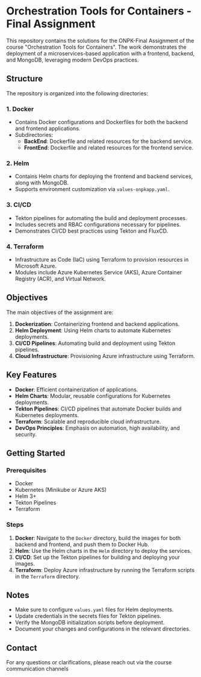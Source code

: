# Orchestration Tools for Containers - Final Assignment

This repository contains the solutions for the ONPK-Final Assignment of the course "Orchestration Tools for Containers". The work demonstrates the deployment of a microservices-based application with a frontend, backend, and MongoDB, leveraging modern DevOps practices.

## Structure

The repository is organized into the following directories:

### 1. **Docker**
   - Contains Docker configurations and Dockerfiles for both the backend and frontend applications.
   - Subdirectories:
     - **BackEnd**: Dockerfile and related resources for the backend service.
     - **FrontEnd**: Dockerfile and related resources for the frontend service.

### 2. **Helm**
   - Contains Helm charts for deploying the frontend and backend services, along with MongoDB.
   - Supports environment customization via `values-onpkapp.yaml`.

### 3. **CI/CD**
   - Tekton pipelines for automating the build and deployment processes.
   - Includes secrets and RBAC configurations necessary for pipelines.
   - Demonstrates CI/CD best practices using Tekton and FluxCD.

### 4. **Terraform**
   - Infrastructure as Code (IaC) using Terraform to provision resources in Microsoft Azure.
   - Modules include Azure Kubernetes Service (AKS), Azure Container Registry (ACR), and Virtual Network.

## Objectives

The main objectives of the assignment are:
1. **Dockerization**: Containerizing frontend and backend applications.
2. **Helm Deployment**: Using Helm charts to automate Kubernetes deployments.
3. **CI/CD Pipelines**: Automating build and deployment using Tekton pipelines.
4. **Cloud Infrastructure**: Provisioning Azure infrastructure using Terraform.

## Key Features

- **Docker**: Efficient containerization of applications.
- **Helm Charts**: Modular, reusable configurations for Kubernetes deployments.
- **Tekton Pipelines**: CI/CD pipelines that automate Docker builds and Kubernetes deployments.
- **Terraform**: Scalable and reproducible cloud infrastructure.
- **DevOps Principles**: Emphasis on automation, high availability, and security.

## Getting Started

### Prerequisites

- Docker
- Kubernetes (Minikube or Azure AKS)
- Helm 3+
- Tekton Pipelines
- Terraform

### Steps

1. **Docker**: Navigate to the `Docker` directory, build the images for both backend and frontend, and push them to Docker Hub.
2. **Helm**: Use the Helm charts in the `Helm` directory to deploy the services.
3. **CI/CD**: Set up the Tekton pipelines for building and deploying your images.
4. **Terraform**: Deploy Azure infrastructure by running the Terraform scripts in the `Terraform` directory.

## Notes

- Make sure to configure `values.yaml` files for Helm deployments.
- Update credentials in the secrets files for Tekton pipelines.
- Verify the MongoDB initialization scripts before deployment.
- Document your changes and configurations in the relevant directories.

## Contact

For any questions or clarifications, please reach out via the course communication channels